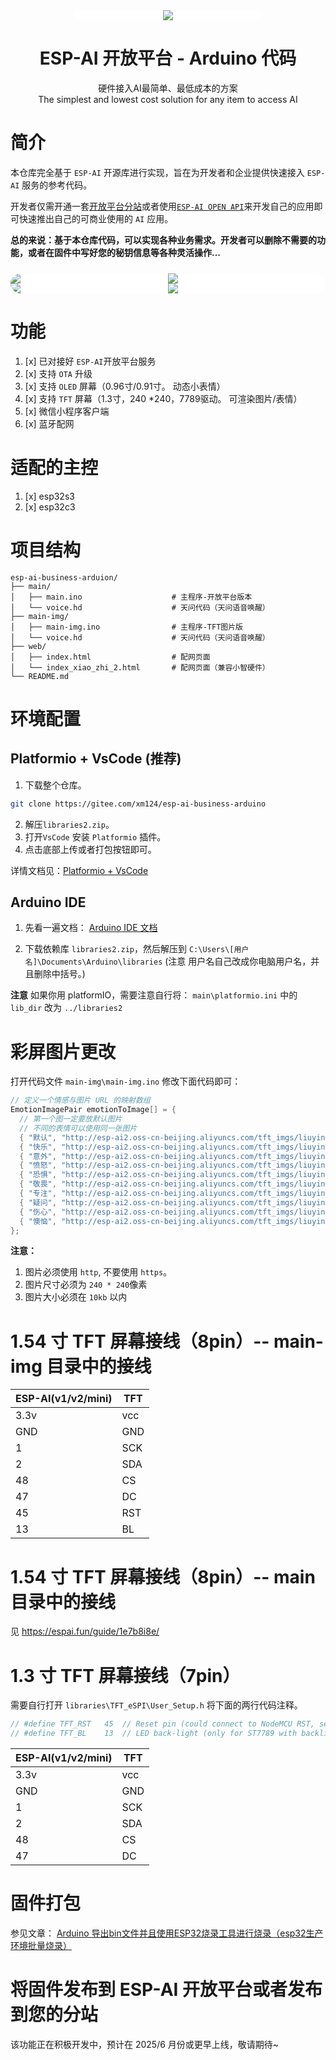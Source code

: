 <div align="center"> 
<a name="readme-top"></a>

<div style="background:#fff;border-radius: 12px;width:300px;">
  <img src="https://espai.fun/images/logo.png"/> 
</div> 

<h1>ESP-AI 开放平台 - Arduino 代码</h1>

硬件接入AI最简单、最低成本的方案<br/>The simplest and lowest cost solution for any item to access AI

</div> 


# 简介

本仓库完全基于 `ESP-AI` 开源库进行实现，旨在为开发者和企业提供快速接入 `ESP-AI` 服务的参考代码。      

开发者仅需开通一套[开放平台分站](https://espai.fun/acout/cooperation/#%E6%88%90%E4%B8%BA%E5%88%86%E9%94%80%E5%95%86%E3%80%81%E4%BB%A3%E7%90%86%E5%95%86)或者使用[`ESP-AI OPEN API`](https://espai.fun/dev/dev-open-api/)来开发自己的应用即可快速推出自己的可商业使用的 `AI` 应用。


**总的来说：基于本仓库代码，可以实现各种业务需求。开发者可以删除不需要的功能，或者在固件中写好您的秘钥信息等各种灵活操作...**


<div style="background: white; margin: 24px 0px; border-radius: 24px; overflow: hidden; display: flex;flex-wrap: wrap;">
<div style="width: 50%; display:inline-block;">
<img style="max-width: 100%'" src="https://esp-ai2.oss-cn-beijing.aliyuncs.com/icon/%E5%AE%98%E6%96%B9%E5%9B%BA%E4%BB%B6/TFT%E5%B1%8F%E5%B9%95" /></div>

<div style="width: 50%; display:inline-block;">
<img src="https://esp-ai2.oss-cn-beijing.aliyuncs.com/icon/%E5%AE%98%E6%96%B9%E5%9B%BA%E4%BB%B6/feng_main.gif" />
</div>

<div style="width: 50%; display:inline-block;">
<img src="https://esp-ai2.oss-cn-beijing.aliyuncs.com/icon/%E5%AE%98%E6%96%B9%E5%9B%BA%E4%BB%B6/espai%E5%B8%A6%E5%B1%8F%E5%B9%95%E7%89%88%E6%9C%AC" />
</div>

<div style="width: 50%; display:inline-block;">
<img src="https://esp-ai2.oss-cn-beijing.aliyuncs.com/icon/%E5%AE%98%E6%96%B9%E5%9B%BA%E4%BB%B6/%E5%A4%A7%E7%99%BD" />
</div>

</div>


# 功能

1. [x] 已对接好 `ESP-AI`开放平台服务
2. [x] 支持 `OTA` 升级
3. [x] 支持 `OLED` 屏幕（0.96寸/0.91寸。 动态小表情）
4. [x] 支持 `TFT` 屏幕（1.3寸，240 *240，7789驱动。 可渲染图片/表情） 
5. [x] 微信小程序客户端 
6. [x] 蓝牙配网 

# 适配的主控

1. [x] esp32s3  
2. [x] esp32c3 
 

# 项目结构

```
esp-ai-business-arduion/
├── main/
│   ├── main.ino                    # 主程序-开放平台版本
│   └── voice.hd                    # 天问代码（天问语音唤醒）
├── main-img/             
│   ├── main-img.ino                # 主程序-TFT图片版
│   └── voice.hd                    # 天问代码（天问语音唤醒）
├── web/              
│   ├── index.html                  # 配网页面
│   └── index_xiao_zhi_2.html       # 配网页面（兼容小智硬件）
└── README.md
```

# 环境配置

## Platformio + VsCode (推荐)
1. 下载整个仓库。
```bash
git clone https://gitee.com/xm124/esp-ai-business-arduino
```
2. 解压`libraries2.zip`。
3. 打开`VsCode` 安装 `Platformio` 插件。
4. 点击底部上传或者打包按钮即可。

详情文档见：[Platformio + VsCode](https://espai.fun/guide/client-dev/#_1-3%E3%80%81arduino-%E5%BC%80%E5%8F%91%E6%9D%BF%E7%8E%AF%E5%A2%83%E5%AE%89%E8%A3%85)

## Arduino IDE
1. 先看一遍文档： 
[ Arduino IDE 文档](https://espai.fun/guide/client-dev/#%E4%B8%80%E3%80%81arduino-ide-%E7%8E%AF%E5%A2%83)

2. 下载依赖库 `libraries2.zip`，然后解压到 `C:\Users\[用户名]\Documents\Arduino\libraries` (注意 用户名自己改成你电脑用户名，并且删除中括号。)

**注意**
如果你用 platformIO，需要注意自行将： `main\platformio.ini` 中的 `lib_dir` 改为 `../libraries2`


# 彩屏图片更改

打开代码文件 `main-img\main-img.ino` 修改下面代码即可：

```c++
// 定义一个情感与图片 URL 的映射数组
EmotionImagePair emotionToImage[] = {
  // 第一个图一定要放默认图片
  // 不同的表情可以使用同一张图片
  { "默认", "http://esp-ai2.oss-cn-beijing.aliyuncs.com/tft_imgs/liuying/default.jpg" },
  { "快乐", "http://esp-ai2.oss-cn-beijing.aliyuncs.com/tft_imgs/liuying/kuai-le.jpg" },
  { "意外", "http://esp-ai2.oss-cn-beijing.aliyuncs.com/tft_imgs/liuying/kuai-le.jpg" },
  { "愤怒", "http://esp-ai2.oss-cn-beijing.aliyuncs.com/tft_imgs/liuying/shen-qi.jpg" },
  { "恐惧", "http://esp-ai2.oss-cn-beijing.aliyuncs.com/tft_imgs/liuying/kong-ju.jpg" },
  { "敬畏", "http://esp-ai2.oss-cn-beijing.aliyuncs.com/tft_imgs/liuying/kong-ju.jpg" },
  { "专注", "http://esp-ai2.oss-cn-beijing.aliyuncs.com/tft_imgs/liuying/si-kao.jpg" },
  { "疑问", "http://esp-ai2.oss-cn-beijing.aliyuncs.com/tft_imgs/liuying/si-kao.jpg" },
  { "伤心", "http://esp-ai2.oss-cn-beijing.aliyuncs.com/tft_imgs/liuying/ku-qi.jpg" },
  { "懊恼", "http://esp-ai2.oss-cn-beijing.aliyuncs.com/tft_imgs/liuying/ku-qi.jpg" }
};
```

**注意：**  
1. 图片必须使用 `http`, 不要使用 `https`。
2. 图片尺寸必须为 `240 * 240`像素
3. 图片大小必须在 `10kb` 以内
 


# 1.54 寸 TFT 屏幕接线（8pin）-- main-img 目录中的接线
 
| ESP-AI(v1/v2/mini) | TFT |
| --------------- | --- |
| 3.3v            | vcc |
| GND             | GND |
| 1               | SCK |
| 2               | SDA |
| 48              | CS  |
| 47              | DC  |
| 45              | RST |
| 13              | BL  |

 
# 1.54 寸 TFT 屏幕接线（8pin）-- main 目录中的接线

见 https://espai.fun/guide/1e7b8i8e/


# 1.3 寸 TFT 屏幕接线（7pin）

需要自行打开 `libraries\TFT_eSPI\User_Setup.h` 将下面的两行代码注释。
``` c++
// #define TFT_RST   45  // Reset pin (could connect to NodeMCU RST, see next line)
// #define TFT_BL    13  // LED back-light (only for ST7789 with backlight control pin)
```

| ESP-AI(v1/v2/mini) | TFT |
| --------------- | --- |
| 3.3v            | vcc |
| GND             | GND |
| 1               | SCK |
| 2               | SDA |
| 48              | CS  |
| 47              | DC  | 



# 固件打包

参见文章： [Arduino 导出bin文件并且使用ESP32烧录工具进行烧录（esp32生产环境批量烧录）
](https://juejin.cn/post/7436363573348696118)


# 将固件发布到 ESP-AI 开放平台或者发布到您的分站

该功能正在积极开发中，预计在 2025/6 月份或更早上线，敬请期待~



